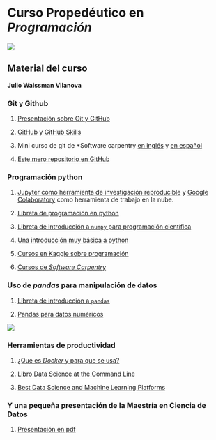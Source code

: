 # Curso Propedéutico en *Programación*

![](https://mcd.unison.mx/wp-content/themes/awaken/img/logo_mcd.png)

## Material del curso

**Julio Waissman Vilanova**


### Git y Github

1. [Presentación sobre Git y GitHub](https://pandelisz.github.io/git-intro-slides/)

2. [GitHub](github.com) y [GitHub Skills](https://skills.github.com)

3. Mini curso de git de *Software carpentry [en inglés](http://swcarpentry.github.io/git-novice/) y [en español](http://swcarpentry.github.io/git-novice/)

4. [Este mero repositorio en GitHub](https://github.com/mcd-unison/material-programacion) 

### Programación python

1. [Jupyter como herramienta de investigación reproducible](intro-jupyter.html) y [Google Colaboratory](https://colab.research.google.com) como herramienta de trabajo en la nube.

2. [Libreta de programación en python](https://colab.research.google.com/github/mcd-unison/material-programacion/blob/main/intro-python.ipynb)

3. [Libreta de introducción a `numpy` para programación científica](https://colab.research.google.com/github/mcd-unison/material-programacion/blob/main/intro-numpy.ipynb)
   
4. [Una introducción muy básica a python](https://learn-python.adamemery.dev)

5. [Cursos en Kaggle sobre programación](https://www.kaggle.com/learn) 

6. [Cursos de *Software Carpentry*](https://software-carpentry.org/lessons/)

### Uso de *pandas* para manipulación de datos

1. [Libreta de introducción a `pandas`](https://colab.research.google.com/github/mcd-unison/material-programacion/blob/main/intro-pandas.ipynb)

2. [Pandas para datos numéricos](https://colab.research.google.com/github/mcd-unison/material-programacion/blob/main/intro-pandas-num.ipynb)

![](https://identidadbuho.unison.mx/wp-content/uploads/2019/06/letragrama-cmyk-72.jpg)


### Herramientas de productividad

1. [¿Qué es *Docker* y para que se usa?](https://mcd-unison.github.io/enoan2022-i3/docker/intro-docker.slides.html#/)

2. [Libro Data Science at the Command Line](https://jeroenjanssens.com/dsatcl/)

3. [Best Data Science and Machine Learning Platforms](https://www.g2.com/categories/data-science-and-machine-learning-platforms)

### Y una pequeña presentación de la Maestría en Ciencia de Datos

1. [Presentación en pdf](https://github.com/mcd-unison/material-programacion/blob/534395693ffce4c2edd01187b9535be8c3142e60/Ciencia-de-datos-sintetica.pdf)